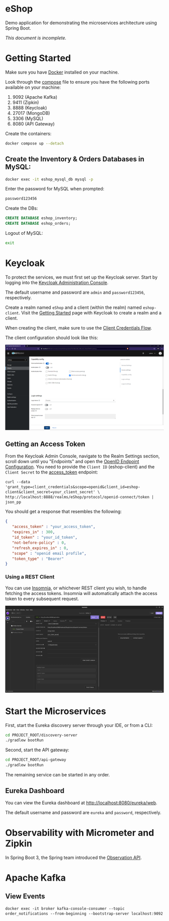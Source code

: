 # eShop

Demo application for demonstrating the microservices architecture using Spring Boot.

_This document is incomplete._

# Getting Started

Make sure you have [Docker](https://docs.docker.com/engine/install/) installed on your machine.

Look through the [compose](./compose.yaml) file to ensure you have the following ports
available on your machine:

1. 9092 (Apache Kafka)
2. 9411 (Zipkin)
3. 8888 (Keycloak)
4. 27017 (MongoDB)
5. 3306 (MySQL)
6. 8080 (API Gateway)

Create the containers:

``` sh
docker compose up --detach
```

## Create the Inventory & Orders Databases in MySQL:

``` sh
docker exec -it eshop_mysql_db mysql -p
```

Enter the password for MySQL when prompted:

``` sh
password123456
```

Create the DBs:

``` sql
CREATE DATABASE eshop_inventory;
CREATE DATABASE eshop_orders;
```

Logout of MySQL:

``` sh
exit
```

# Keycloak

To protect the services, we must first set up the Keycloak server. Start by logging
into the [Keycloak Administration Console](http://localhost:8888/admin/master/console).

The default username and password are `admin` and `password123456`, respectively.

Create a realm named `eShop` and a client (within the realm) named `eshop-client`.
Visit the [Getting Started](https://www.keycloak.org/getting-started/getting-started-docker) page
with Keycloak to create a realm and a client.

When creating the client, make sure to use the 
[Client Credentials Flow](https://auth0.com/docs/get-started/authentication-and-authorization-flow/client-credentials-flow).

The client configuration should look like this:

![Client Configuration!](./images/keycloak-config.png "Client Configuration")

## Getting an Access Token

From the Keycloak Admin Console, navigate to the Realm Settings section, 
scroll down until you "Endpoints" and open the
[OpenID Endpoint Configuration](http://localhost:8888/realms/eShop/.well-known/openid-configuration).
You need to provide the `Client ID` (eshop-client) and the `Client Secret` to the
[access_token](http://localhost:8888/realms/eShop/protocol/openid-connect/token) endpoint:

```shell
curl --data 'grant_type=client_credentials&scope=openid&client_id=eshop-client&client_secret=your_client_secret' \
http://localhost:8888/realms/eShop/protocol/openid-connect/token | json_pp
```

You should get a response that resembles the following:

```json
{
   "access_token" : "your_access_token",
   "expires_in" : 300,
   "id_token" : "your_id_token",
   "not-before-policy" : 0,
   "refresh_expires_in" : 0,
   "scope" : "openid email profile",
   "token_type" : "Bearer"
}
```

### Using a REST Client

You can use [Insomnia](https://insomnia.rest/download), or whichever REST client you wish,
to handle fetching the access tokens. Insomnia will automatically attach the 
access token to every subsequent request.

![Insomnia REST](./images/insomnia-rest.png "Insomnia Rest")


# Start the Microservices

First, start the Eureka discovery server through your IDE, or from a CLI:

``` sh
cd PROJECT_ROOT/discovery-server
./gradlew bootRun
```

Second, start the API gateway:

``` sh
cd PROJECT_ROOT/api-gateway
./gradlew bootRun
```

The remaining service can be started in any order.

## Eureka Dashboard

You can view the Eureka dashboard at [http://localhost:8080/eureka/web](http://localhost:8080/eureka/web).

The default username and password are `eureka` and `password`, respectively.

# Observability with Micrometer and Zipkin

In Spring Boot 3, the Spring team introduced the [Observation API](https://spring.io/blog/2022/10/12/observability-with-spring-boot-3).


# Apache Kafka

## View Events

```shell
docker exec -it broker kafka-console-consumer --topic order_notifications --from-beginning --bootstrap-server localhost:9092
```